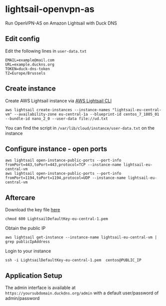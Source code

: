 # lightsail-openvpn-as
Run OpenVPN-AS on Amazon Lightsail with Duck DNS

## Edit config
Edit the following lines in `user-data.txt` 
```
EMAIL=example@mail.com
URL=example.duckns.org
TOKEN=duck-dns-token
TZ=Europe/Brussels
```

## Create instance
Create AWS Lightsail instance via [AWS Lightsail CLI](https://docs.aws.amazon.com/cli/latest/reference/lightsail/index.html "AWS Lightsail CLI")
```
aws lightsail create-instances --instance-names "lightsail-eu-central-vm" --availability-zone eu-central-1a --blueprint-id centos_7_1805_01 --bundle-id nano_2_0 --user-data file://ud.txt
```
You can find the script in `/var/lib/cloud/instance/user-data.txt` on the instance

## Configure instance - open ports
```
aws lightsail open-instance-public-ports --port-info fromPort=443,toPort=443,protocol=TCP --instance-name lightsail-eu-central-vm
aws lightsail open-instance-public-ports --port-info fromPort=1194,toPort=1194,protocol=UDP --instance-name lightsail-eu-central-vm
```

## Aftercare
Download the key file [here](https://lightsail.aws.amazon.com/ls/webapp/account/keys "AWS Lightsail keys")
```
chmod 600 LightsailDefaultKey-eu-central-1.pem 
```
Obtain the public IP
```
aws lightsail get-instance --instance-name lightsail-eu-central-vm | grep publicIpAddress
```
Login to your instance
```
ssh -i LightsailDefaultKey-eu-central-1.pem  centos@PUBLIC_IP
```

## Application Setup
The admin interface is available at ` https://yoursubdomain.duckdns.org/admin` with a default user/password of admin/password
